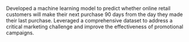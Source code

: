 Developed a machine learning model to predict whether online retail customers will make their next
purchase 90 days from the day they made their last purchase. Leveraged a comprehensive dataset to
address a critical marketing challenge and improve the effectiveness of promotional campaigns.
